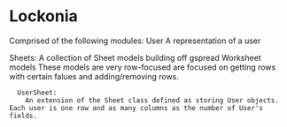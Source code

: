 # Lockonia

Comprised of the following modules:
  User
    A representation of a user

  Sheets:
    A collection of Sheet models building off gspread Worksheet models
    These models are very row-focused are focused on getting rows with 
    certain falues and adding/removing rows.

      UserSheet:
        An extension of the Sheet class defined as storing User objects.
	Each user is one row and as many columns as the number of User's fields.

